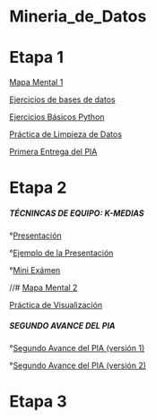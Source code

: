 # Mineria_de_Datos
# Etapa 1
[Mapa Mental 1](https://github.com/VanessaCedillo19/Mineria_de_Datos/blob/main/Aplicaciones%20de%20la%20Miner%C3%ADa%20de%20Datos.png)

[Ejercicios de bases de datos](https://github.com/OrlandoC98/MineriaDeDatos_FCFM/blob/main/Ej1_BasesDatos_Equipo_6.pdf)

[Ejercicios Básicos Python](https://github.com/VanessaCedillo19/Mineria_de_Datos/blob/main/Ej_Python_1854568.ipynb)

[Práctica de Limpieza de Datos](https://github.com/antoniolozz/Mineria-de-datos/blob/main/Ej_Limpieza_Equipo6.ipynb)

[Primera Entrega del PIA](https://github.com/OrlandoC98/MineriaDeDatos_FCFM/blob/main/Avance1_PIA_Equipo6.ipynb)
# Etapa 2
##### TÉCNINCAS DE EQUIPO: K-MEDIAS

°[Presentación](https://github.com/OrlandoC98/MineriaDeDatos_FCFM/blob/main/Presentaci%C3%B3n_K-Medias_Equipo-6.pdf)

°[Ejemplo de la Presentación](https://github.com/VanessaCedillo19/Mineria_de_Datos/blob/main/Kmedias.ipynb) 

°[Mini Exámen](https://github.com/OrlandoC98/MineriaDeDatos_FCFM/blob/main/Calificaci%C3%B3n_K-Medias_Equipo-6.pdf) 

//# [Mapa Mental 2](https://github.com/VanessaCedillo19/Mineria_de_Datos/blob/main/MapaMental_2_1854568.pdf)

[Práctica de Visualización](https://github.com/antoniolozz/Mineria-de-datos/blob/main/Visualizaci%C3%B3n_Equipo6.ipynb)

##### SEGUNDO AVANCE DEL PIA

°[Segundo Avance del PIA (versión 1)](https://github.com/OrlandoC98/MineriaDeDatos_FCFM/blob/main/AvancePIA_II_Grupo003_Equipo6.ipynb)

°[Segundo Avance del PIA (versión 2)](https://github.com/OrlandoC98/MineriaDeDatos_FCFM/blob/main/AvancePIA_II_Grupo003_Equipo6_V2.ipynb)

# Etapa 3
